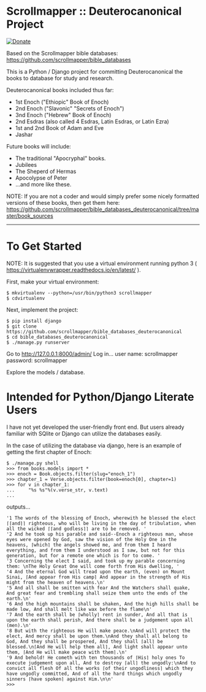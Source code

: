# Scrollmapper :: Deuterocanonical Project

[![Donate](https://img.shields.io/badge/Donate-PayPal-green.svg)](https://www.paypal.com/cgi-bin/webscr?cmd=_s-xclick&hosted_button_id=W8RKPHPUF398G)

Based on the Scrollmapper bible databases: https://github.com/scrollmapper/bible_databases

This is a Python / Django project for committing Deuterocanonical the books to database for study and research. 

Deuterocanonical books included thus far:
- 1st Enoch ("Ethiopic" Book of Enoch)
- 2nd Enoch ("Slavonic" "Secrets of Enoch")
- 3nd Enoch ("Hebrew" Book of Enoch)
- 2nd Esdras (also called 4 Esdras, Latin Esdras, or Latin Ezra)
- 1st and 2nd Book of Adam and Eve
- Jashar

Future books will include:

- The traditional "Apocryphal" books.
- Jubilees
- The Sheperd of Hermas
- Apocolypse of Peter
- ...and more like these.

NOTE: If you are not a coder and would simply prefer some nicely formatted versions of these books, then get them here: https://github.com/scrollmapper/bible_databases_deuterocanonical/tree/master/book_sources

---------------
# To Get Started

NOTE: It is suggested that you use a virtual environment running python 3 ( https://virtualenvwrapper.readthedocs.io/en/latest/ ).

First, make your virtual environment:
```
$ mkvirtualenv --python=/usr/bin/python3 scrollmapper
$ cdvirtualenv
```
Next, implement the project:
```
$ pip install django
$ git clone https://github.com/scrollmapper/bible_databases_deuterocanonical
$ cd bible_databases_deuterocanonical
$ ./manage.py runserver
```

Go to http://127.0.0.1:8000/admin/
Log in...
user name: scrollmapper
password: scrollmapper

Explore the models / database.

# Intended for Python/Django Literate Users
I have not yet developed the user-friendly front end. But users already familiar with SQlite or Django can utilize the databases easily.

In the case of utilizing the database via django, here is an example of getting the first chapter of Enoch:

```
$ ./manage.py shell
>>> from books.models import *
>>> enoch = Book.objects.filter(slug="enoch_1")
>>> chapter_1 = Verse.objects.filter(book=enoch[0], chapter=1)
>>> for v in chapter_1:
...     "%s %s"%(v.verse_str, v.text)
...

```
outputs...
```
'1 The words of the blessing of Enoch, wherewith he blessed the elect ⌈⌈and⌉⌉ righteous, who will be living in the day of tribulation, when all the wicked ⌈⌈and godless⌉⌉ are to be removed. '
'2 And he took up his parable and said--Enoch a righteous man, whose eyes were opened by God, saw the vision of the Holy One in the heavens, ⌈which⌉ the angels showed me, and from them I heard everything, and from them I understood as I saw, but not for this generation, but for a remote one which is for to come. '
'3 Concerning the elect I said, and took up my parable concerning them: \nThe Holy Great One will come forth from His dwelling, '
'4 And the eternal God will tread upon the earth, (even) on Mount Sinai, ⌈And appear from His camp⌉ And appear in the strength of His might from the heaven of heavens.\n'
'5 And all shall be smitten with fear And the Watchers shall quake, And great fear and trembling shall seize them unto the ends of the earth.\n'
'6 And the high mountains shall be shaken, And the high hills shall be made low, And shall melt like wax before the flame\n'
'7 And the earth shall be ⌈wholly⌉ rent in sunder, And all that is upon the earth shall perish, And there shall be a judgement upon all (men).\n'
'8 But with the righteous He will make peace.\nAnd will protect the elect, And mercy shall be upon them.\nAnd they shall all belong to God, And they shall be prospered, And they shall ⌈all⌉ be blessed.\n⌈And He will help them all⌉, And light shall appear unto them, ⌈And He will make peace with them⌉.\n'
'9 And behold! He cometh with ten thousands of ⌈His⌉ holy ones To execute judgement upon all, And to destroy ⌈all⌉ the ungodly:\nAnd to convict all flesh Of all the works ⌈of their ungodliness⌉ which they have ungodly committed, And of all the hard things which ungodly sinners ⌈have spoken⌉ against Him.\n\n'
>>> 

```









